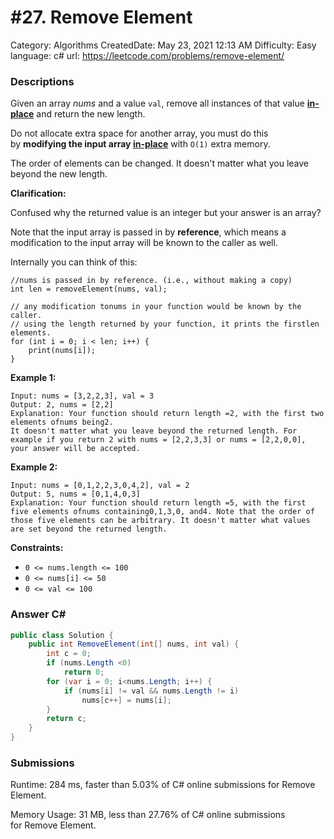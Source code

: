 # #27. Remove Element

Category: Algorithms
CreatedDate: May 23, 2021 12:13 AM
Difficulty: Easy
language: c#
url: https://leetcode.com/problems/remove-element/

### Descriptions

Given an array *nums* and a value `val`, remove all instances of that value **[in-place](https://en.wikipedia.org/wiki/In-place_algorithm)** and return the new length.

Do not allocate extra space for another array, you must do this by **modifying the input array [in-place](https://en.wikipedia.org/wiki/In-place_algorithm)** with `O(1)` extra memory.

The order of elements can be changed. It doesn't matter what you leave beyond the new length.

**Clarification:**

Confused why the returned value is an integer but your answer is an array?

Note that the input array is passed in by **reference**, which means a modification to the input array will be known to the caller as well.

Internally you can think of this:

```
//nums is passed in by reference. (i.e., without making a copy)
int len = removeElement(nums, val);

// any modification tonums in your function would be known by the caller.
// using the length returned by your function, it prints the firstlen elements.
for (int i = 0; i < len; i++) {
    print(nums[i]);
}
```

**Example 1:**

```
Input: nums = [3,2,2,3], val = 3
Output: 2, nums = [2,2]
Explanation: Your function should return length =2, with the first two elements ofnums being2.
It doesn't matter what you leave beyond the returned length. For example if you return 2 with nums = [2,2,3,3] or nums = [2,2,0,0], your answer will be accepted.

```

**Example 2:**

```
Input: nums = [0,1,2,2,3,0,4,2], val = 2
Output: 5, nums = [0,1,4,0,3]
Explanation: Your function should return length =5, with the first five elements ofnums containing0,1,3,0, and4. Note that the order of those five elements can be arbitrary. It doesn't matter what values are set beyond the returned length.

```

**Constraints:**

- `0 <= nums.length <= 100`
- `0 <= nums[i] <= 50`
- `0 <= val <= 100`

### Answer C#

```csharp
public class Solution {
    public int RemoveElement(int[] nums, int val) {
        int c = 0;
        if (nums.Length <0) 
            return 0;
        for (var i = 0; i<nums.Length; i++) {
            if (nums[i] != val && nums.Length != i) 
                nums[c++] = nums[i];
        }
        return c;
    }
}
```

### Submissions

Runtime: 284 ms, faster than 5.03% of C# online submissions for Remove Element.

Memory Usage: 31 MB, less than 27.76% of C# online submissions for Remove Element.